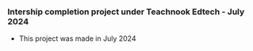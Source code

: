 ### Intership completion project under Teachnook Edtech - July 2024
- This project was made in July 2024
